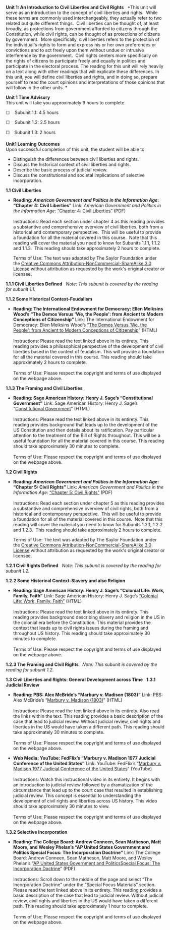 **Unit 1: An Introduction to Civil Liberties and Civil Rights** <span
id="1"></span> 
*This unit will serve as an introduction to the concept of civil
liberties and rights.  While these terms are commonly used
interchangeably, they actually refer to two related but quite different
things.  Civil liberties can be thought of, at least broadly, as
protections from government afforded to citizens through the
Constitution, while civil rights, can be thought of as protections of
citizens by government.  More specifically, civil liberties refers to
the protection of the individual's rights to form and express his or her
own preferences or convictions and to act freely upon them without undue
or intrusive interference by the government.  Civil rights centers more
specifically on the rights of citizens to participate freely and equally
in politics and participate in the electoral process. The reading for
this unit will rely heavily on a text along with other readings that
will explicate these differences. In this unit, you will define civil
liberties and rights, and in doing so, prepare yourself to read the
court opinions and interpretations of those opinions that will follow in
the other units. *

**Unit 1 Time Advisory**  
This unit will take you approximately 9 hours to complete.  
  
 <span id="32455_time_advisory" class="showltimeadivisoryspan"
style="display: inline; ">☐    </span>Subunit 1.1: 4.5 hours  
  
 ☐    Subunit 1.2: 2.5 hours  
  
 ☐    Subunit 1.3: 2 hours

**Unit1 Learning Outcomes**  
Upon successful completion of this unit, the student will be able to:  
-   Distinguish the differences between civil liberties and rights.
-   Discuss the historical context of civil liberties and rights.
-   Describe the basic process of judicial review.
-   Discuss the constitutional and societal implications of selective
    incorporation.

**1.1 Civil Liberties** <span id="1.1"></span> 
-   **Reading: *American Government and Politics in the Information
    Age*: “Chapter 4: Civil Liberties”**
    Link: *American Government and Politics in the Information Age*:
    [“Chapter 4: Civil
    Liberties”](https://resources.saylor.org/archived/textbooks/American%20Government%20and%20Politics%20in%20the%20Information%20Age.pdf)
    (PDF)  
        
     Instructions: Read each section under chapter 4 as this reading
    provides a substantive and comprehensive overview of civil
    liberties, both from a historical and contemporary perspective.
     This will be useful to provide a foundation for all the material
    covered in this course.  Note that this reading will cover the
    material you need to know for Subunits 1.1.1, 1.1.2 and 1.1.3.  This
    reading should take approximately 2 hours to complete.  
      
     Terms of Use: The text was adapted by The Saylor Foundation under
    the [<span class="s1">Creative Commons
    Attribution-NonCommercial-ShareAlike 3.0
    License</span>](http://creativecommons.org/licenses/by-nc-sa/3.0/) without
    attribution as requested by the work's original creator or licensee.

**1.1.1 Civil Liberties Defined** <span id="1.1.1"></span> 
*Note: This subunit is covered by the reading for subunit 1.1.*

**1.1.2 Some Historical Context-Feudalism** <span id="1.1.2"></span> 
-   **Reading: The International Endowment for Democracy: Ellen Meiksins
    Wood’s “The Demos Versus 'We, the People': from Ancient to Modern
    Conceptions of Citizenship”**
    Link: The International Endowment for Democracy: Ellen Meiksins
    Wood’s “[The Demos Versus 'We, the People': from Ancient to Modern
    Conceptions of Citizenship](http://www.iefd.org/articles/demos.php)”
    (HTML)  
        
     Instructions: Please read the text linked above in its entirety.
    This reading provides a philosophical perspective of the development
    of civil liberties based in the context of feudalism. This will
    provide a foundation for all the material covered in this course.
    This reading should take approximately 2 hours to complete.  
        
     Terms of Use: Please respect the copyright and terms of use
    displayed on the webpage above.

**1.1.3 The Framing and Civil Liberties** <span id="1.1.3"></span> 
-   **Reading: Sage American History: Henry J. Sage’s “Constitutional
    Government”**
    Link: Sage American History: Henry J. Sage’s “[Constitutional
    Government](http://www.sageamericanhistory.net/federalperiod/topics/makingconstitution.html)”
    (HTML)  
        
     Instructions: Please read the text linked above in its entirety.
    This reading provides background that leads up to the development of
    the US Constitution and then details about its ratification. Pay
    particular attention to the treatment of the Bill of Rights
    throughout. This will be a useful foundation for all the material
    covered in this course. This reading should take approximately 30
    minutes to complete.  
        
     Terms of Use: Please respect the copyright and terms of use
    displayed on the webpage above.

**1.2 Civil Rights** <span id="1.2"></span> 
-   **Reading: *American Government and Politics in the Information
    Age*: “Chapter 5: Civil Rights”**
    Link: *American Government and Politics in the Information Age*:
    [“Chapter 5: Civil
    Rights”](https://resources.saylor.org/archived/textbooks/American%20Government%20and%20Politics%20in%20the%20Information%20Age.pdf)
    (PDF)  
        
     Instructions: Read each section under chapter 5 as this reading
    provides a substantive and comprehensive overview of civil rights,
    both from a historical and contemporary perspective.  This will be
    useful to provide a foundation for all of the material covered in
    this course.  Note that this reading will cover the material you
    need to know for Subunits 1.2.1, 1.2.2 and 1.2.3.  This reading
    should take approximately 2 hours to complete.  
      
     Terms of Use: The text was adapted by The Saylor Foundation under
    the [<span class="s1">Creative Commons
    Attribution-NonCommercial-ShareAlike 3.0
    License</span>](http://creativecommons.org/licenses/by-nc-sa/3.0/) without
    attribution as requested by the work's original creator or licensee.

**1.2.1 Civil Rights Defined** <span id="1.2.1"></span> 
*Note: This subunit is covered by the reading for subunit 1.2.*

**1.2.2 Some Historical Context-Slavery and also Religion** <span
id="1.2.2"></span> 
-   **Reading: Sage American History: Henry J. Sage’s “Colonial Life:
    Work, Family, Faith”**
    Link: Sage American History: Henry J. Sage’s [“Colonial Life: Work,
    Family,
    Faith](http://www.sageamericanhistory.net/colonial/topics/colonialsociety.html)[”](http://www.sageamericanhistory.net/colonial/topics/colonialsociety.html)
    (HTML)  
        
     Instructions: Please read the text linked above in its entirety.
    This reading provides background describing slavery and religion in
    the US in the colonial era before the Constitution. This material
    provides the context that leads up to civil rights issues during the
    framing and throughout US history. This reading should take
    approximately 30 minutes to complete.  
        
     Terms of Use: Please respect the copyright and terms of use
    displayed on the webpage above.

**1.2.3 The Framing and Civil Rights** <span id="1.2.3"></span> 
*Note: This subunit is covered by the reading for subunit 1.2.*

**1.3 Civil Liberties and Rights: General Development across Time**
<span id="1.3"></span> 
**1.3.1 Judicial Review** <span id="1.3.1"></span> 
-   **Reading: PBS: Alex McBride’s “Marbury v. Madison (1803)”**
    Link: PBS: Alex McBride’s “[Marbury v. Madison
    (1803)](http://www.pbs.org/wnet/supremecourt/democracy/landmark_marbury.html)”
    (HTML)  
        
     Instructions: Please read the text linked above in its entirety.
    Also read the links within the text. This reading provides a basic
    description of the case that lead to judicial review. Without
    judicial review, civil rights and liberties in the US would have
    taken a different path. This reading should take approximately 30
    minutes to complete.  
        
     Terms of Use: Please respect the copyright and terms of use
    displayed on the webpage above.

-   **Web Media: YouTube: FedFlix’s “Marbury v. Madison 1977 Judicial
    Conference of the United States”**
    Link: YouTube: FedFlix’s “[Marbury v. Madison 1977 Judicial
    Conference of the United
    States](http://www.youtube.com/watch?v=rXwTrArJ1zM)” (YouTube)  
        
     Instructions: Watch this instructional video in its entirety. It
    begins with an introduction to judicial review followed by a
    dramatization of the circumstance that lead up to the court case
    that resulted in establishing judicial review. This concept is
    essential to understanding the development of civil rights and
    liberties across US history. This video should take approximately 30
    minutes to view.  
        
     Terms of Use: Please respect the copyright and terms of use
    displayed on the webpage above.

**1.3.2 Selective Incorporation** <span id="1.3.2"></span> 
-   **Reading: The College Board: Andrew Conneen, Sean Matheson, Matt
    Moore, and Wesley Phelan’s “AP United States Government and Politics
    Special Focus: The Incorporation Doctrine”**
    Link: The College Board: Andrew Conneen, Sean Matheson, Matt Moore,
    and Wesley Phelan’s “[AP United States Government and
    Politics](http://apcentral.collegeboard.com/apc/public/repository/07US-Govt-and-4081FC.pdf)[Special
    Focus: The Incorporation
    Doctrine](http://apcentral.collegeboard.com/apc/public/courses/teachers_corner/2259.html)”
    (PDF)  
        
     Instructions: Scroll down to the middle of the page and select “The
    Incorporation Doctrine” under the “Special Focus Materials” section.
    Please read the text linked above in its entirety. This reading
    provides a basic description of the case that lead to judicial
    review. Without judicial review, civil rights and liberties in the
    US would have taken a different path. This reading should take
    approximately 1 hour to complete.  
        
     Terms of Use: Please respect the copyright and terms of use
    displayed on the webpage above.


